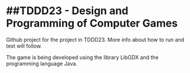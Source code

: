 ##TDDD23 - Design and Programming of Computer Games
  =================================================
Github project for the project in TDDD23. More info about how to run and
test will follow.

The game is being developed using the library LibGDX and the programming
language Java.
